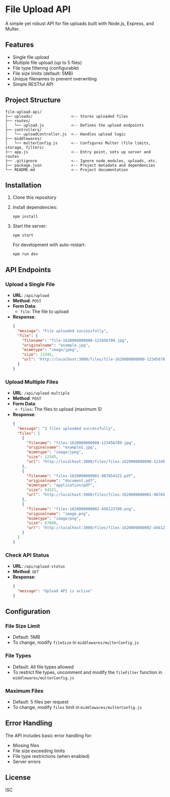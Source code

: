 # File Upload API

A simple yet robust API for file uploads built with Node.js, Express, and Multer.

## Features

- Single file upload
- Multiple file upload (up to 5 files)
- File type filtering (configurable)
- File size limits (default: 5MB)
- Unique filenames to prevent overwriting
- Simple RESTful API

## Project Structure

```
file-upload-api/
├── uploads/                 <-- Stores uploaded files
├── routes/
│   └── upload.js            <-- Defines the upload endpoints
├── controllers/
│   └── uploadController.js  <-- Handles upload logic
├── middlewares/
│   └── multerConfig.js      <-- Configures Multer (file limits, storage, filters)
├── app.js                   <-- Entry point, sets up server and routes
├── .gitignore               <-- Ignore node_modules, uploads, etc.
├── package.json             <-- Project metadata and dependencies
└── README.md                <-- Project documentation
```

## Installation

1. Clone this repository
2. Install dependencies:
   ```
   npm install
   ```
3. Start the server:
   ```
   npm start
   ```
   
   For development with auto-restart:
   ```
   npm run dev
   ```

## API Endpoints

### Upload a Single File
- **URL**: `/api/upload`
- **Method**: `POST`
- **Form Data**:
  - `file`: The file to upload
- **Response**:
  ```json
  {
    "message": "File uploaded successfully",
    "file": {
      "filename": "file-1620000000000-123456789.jpg",
      "originalname": "example.jpg",
      "mimetype": "image/jpeg",
      "size": 12345,
      "url": "http://localhost:3000/files/file-1620000000000-123456789.jpg"
    }
  }
  ```

### Upload Multiple Files
- **URL**: `/api/upload-multiple`
- **Method**: `POST`
- **Form Data**:
  - `files`: The files to upload (maximum 5)
- **Response**:
  ```json
  {
    "message": "3 files uploaded successfully",
    "files": [
      {
        "filename": "files-1620000000000-123456789.jpg",
        "originalname": "example1.jpg",
        "mimetype": "image/jpeg",
        "size": 12345,
        "url": "http://localhost:3000/files/files-1620000000000-123456789.jpg"
      },
      {
        "filename": "files-1620000000001-987654321.pdf",
        "originalname": "document.pdf",
        "mimetype": "application/pdf",
        "size": 54321,
        "url": "http://localhost:3000/files/files-1620000000001-987654321.pdf"
      },
      {
        "filename": "files-1620000000002-456123789.png",
        "originalname": "image.png",
        "mimetype": "image/png",
        "size": 67890,
        "url": "http://localhost:3000/files/files-1620000000002-456123789.png"
      }
    ]
  }
  ```

### Check API Status
- **URL**: `/api/upload-status`
- **Method**: `GET`
- **Response**:
  ```json
  {
    "message": "Upload API is active"
  }
  ```

## Configuration

### File Size Limit
- Default: 5MB
- To change, modify `fileSize` in `middlewares/multerConfig.js`

### File Types
- Default: All file types allowed
- To restrict file types, uncomment and modify the `fileFilter` function in `middlewares/multerConfig.js`

### Maximum Files
- Default: 5 files per request
- To change, modify `files` limit in `middlewares/multerConfig.js`

## Error Handling

The API includes basic error handling for:
- Missing files
- File size exceeding limits
- File type restrictions (when enabled)
- Server errors

## License

ISC